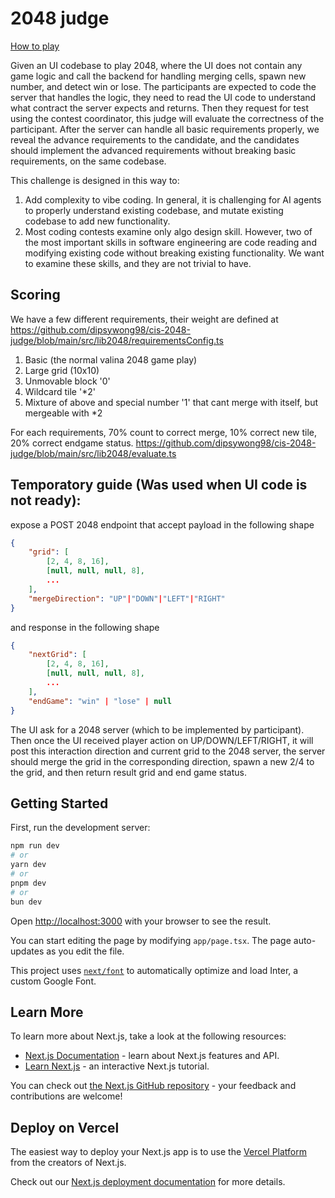 # 2048 judge

[How to play](https://hackmd.io/YkCy78oCTLil9oKIdlef-Q)

Given an UI codebase to play 2048, where the UI does not contain any game logic and call the backend for handling merging cells, spawn new number, and detect win or lose. The participants are expected to code the server that handles the logic, they need to read the UI code to understand what contract the server expects and returns. Then they request for test using the contest coordinator, this judge will evaluate the correctness of the participant. After the server can handle all basic requirements properly, we reveal the advance requirements to the candidate, and the candidates should implement the advanced requirements without breaking basic requirements, on the same codebase.

This challenge is designed in this way to:

1. Add complexity to vibe coding. In general, it is challenging for AI agents to properly understand existing codebase, and mutate existing codebase to add new functionality.
1. Most coding contests examine only algo design skill. However, two of the most important skills in software engineering are code reading and modifying existing code without breaking existing functionality. We want to examine these skills, and they are not trivial to have.

## Scoring

We have a few different requirements, their weight are defined at https://github.com/dipsywong98/cis-2048-judge/blob/main/src/lib2048/requirementsConfig.ts

1. Basic (the normal valina 2048 game play)
1. Large grid (10x10)
1. Unmovable block '0'
1. Wildcard tile '*2'
1. Mixture of above and special number '1' that cant merge with itself, but mergeable with *2

For each requirements, 70% count to correct merge, 10% correct new tile, 20% correct endgame status.
https://github.com/dipsywong98/cis-2048-judge/blob/main/src/lib2048/evaluate.ts

## Temporatory guide (Was used when UI code is not ready):

expose a POST 2048 endpoint that accept payload in the following shape

```json
{
    "grid": [
        [2, 4, 8, 16],
        [null, null, null, 8],
        ...
    ],
    "mergeDirection": "UP"|"DOWN"|"LEFT"|"RIGHT"
}
```
and response in the following shape
```json
{
    "nextGrid": [
        [2, 4, 8, 16],
        [null, null, null, 8],
        ...
    ],
    "endGame": "win" | "lose" | null
}
```
The UI ask for a 2048 server (which to be implemented by participant).
Then once the UI received player action on UP/DOWN/LEFT/RIGHT, it will post this interaction direction and current grid to the 2048 server, the server should merge the grid in the corresponding direction, spawn a new 2/4 to the grid, and then return result grid and end game status.

## Getting Started

First, run the development server:

```bash
npm run dev
# or
yarn dev
# or
pnpm dev
# or
bun dev
```

Open [http://localhost:3000](http://localhost:3000) with your browser to see the result.

You can start editing the page by modifying `app/page.tsx`. The page auto-updates as you edit the file.

This project uses [`next/font`](https://nextjs.org/docs/basic-features/font-optimization) to automatically optimize and load Inter, a custom Google Font.

## Learn More

To learn more about Next.js, take a look at the following resources:

- [Next.js Documentation](https://nextjs.org/docs) - learn about Next.js features and API.
- [Learn Next.js](https://nextjs.org/learn) - an interactive Next.js tutorial.

You can check out [the Next.js GitHub repository](https://github.com/vercel/next.js/) - your feedback and contributions are welcome!

## Deploy on Vercel

The easiest way to deploy your Next.js app is to use the [Vercel Platform](https://vercel.com/new?utm_medium=default-template&filter=next.js&utm_source=create-next-app&utm_campaign=create-next-app-readme) from the creators of Next.js.

Check out our [Next.js deployment documentation](https://nextjs.org/docs/deployment) for more details.
